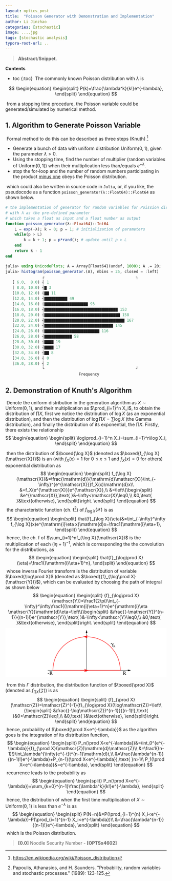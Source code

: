 ```yaml
---
layout: optics_post
title:  "Poisson Generator with Demonstration and Implementation"
author: Li Jinzhao
categories: [stochastic]
image: ....jpg
tags: [stochastic analysis]
typora-root-url: ..
---
```

> **Abstract**/**Snippet**. 

**Contents**

* toc
{:toc}
​	The commonly known Poisson distribution with $\lambda$ is

$$
\begin{equation}
\begin{split}
P(k)=\frac{\lambda^k}{k!}e^{-\lambda},
\end{split}
\end{equation}
$$

​	from a stopping time procedure, the Poisson variable could be generated/simulated by numerical method.

## **1. Algorithm to Generate Poisson Variable**

​	Formal method to do this can be described as three steps (Knuth) [^1]

- Generate a bunch of data with uniform distribution $\mathrm{Uniform}(0,1)$, given the parameter $\lambda>0$.
- Using the stopping time, find the number of multiplier (random variables of $\mathrm{Uniform}(0,1)$) when their multiplication less than/equals $e^{-\lambda}$.
-  stop the for-loop and the number of random numbers participating in the product <u>minus one</u> obeys the Poisson distribution.

​	which could also be written in source code in `Julia`, or, if you like, the pseudocode as a function `poisson_generator(λ::Float64)::Float64` as shown below.

```julia
# the implementation of generator for random variables for Poission distribution
# with λ as the pre-defined parameter
# which takes a float as input and a float number as output
function poisson_generator(λ::Float64)::Int64
	L = exp(-λ); k = 0; p = 1; # initialization of parameters
	while(p > L)
		k = k + 1; p = p*rand(); # update until p > L
	end
	return k - 1
end
```









```julia
julia> using UnicodePlots; A = Array{Float64}(undef, 1000); A .= 20;
julia> histogram(poisson_generator.(A), nbins = 25, closed = :left)
                ┌                                        ┐
   [ 6.0,  8.0) ┤ 1
   [ 8.0, 10.0) ┤▇ 3
   [10.0, 12.0) ┤▇▇ 11
   [12.0, 14.0) ┤▇▇▇▇▇▇▇▇▇▇ 49
   [14.0, 16.0) ┤▇▇▇▇▇▇▇▇▇▇▇▇▇▇▇▇▇▇▇ 93
   [16.0, 18.0) ┤▇▇▇▇▇▇▇▇▇▇▇▇▇▇▇▇▇▇▇▇▇▇▇▇▇▇▇▇▇▇▇▇ 153
   [18.0, 20.0) ┤▇▇▇▇▇▇▇▇▇▇▇▇▇▇▇▇▇▇▇▇▇▇▇▇▇▇▇▇▇▇▇▇▇ 158
   [20.0, 22.0) ┤▇▇▇▇▇▇▇▇▇▇▇▇▇▇▇▇▇▇▇▇▇▇▇▇▇▇▇▇▇▇▇▇▇▇▇ 167
   [22.0, 24.0) ┤▇▇▇▇▇▇▇▇▇▇▇▇▇▇▇▇▇▇▇▇▇▇▇▇▇▇▇▇▇▇ 145
   [24.0, 26.0) ┤▇▇▇▇▇▇▇▇▇▇▇▇▇▇▇▇▇▇▇▇▇▇▇▇ 116
   [26.0, 28.0) ┤▇▇▇▇▇▇▇▇▇▇▇▇ 58
   [28.0, 30.0) ┤▇▇▇▇ 19
   [30.0, 32.0) ┤▇▇▇▇ 17
   [32.0, 34.0) ┤▇▇ 8
   [34.0, 36.0) ┤ 0
   [36.0, 38.0) ┤ 2
                └                                        ┘
                                Frequency
```





## **2. Demonstration of Knuth's Algorithm**

​	Denote the uniform distribution in the generation algorithm as $X\sim\mathrm{Uniform}(0,1)$, and their multiplication as $\prod_{i=1}^n X_i$, to obtain the distribution of $\prod X$, first we notice the distribution of $\log X$ (as an exponential distribution), and then the distribution of $\log\prod X=\sum\log X$ (the Gamma distribution), and finally the distribution of its exponential, the $\prod X$. Firstly, there exists the relationship
$$
\begin{equation}
\begin{split}
\log\prod_{i=1}^n X_i=\sum_{i=1}^n\log X_i,
\end{split}
\end{equation}
$$

​	then the distribution of $\boxed{\log X}$ (denoted as $\boxed{f_{\log X}(\mathscr{X})}$) is an (with $f_X(x)=1$ for $0\leq x\leq1$ and $f_X(x)=0$ for others) exponential distribution as
$$
\begin{equation}
\begin{split}
f_{\log X}(\mathscr{X})&=\frac{\mathrm{d}}{\mathrm{d}\mathscr{X}}\int_{-\infty}^{e^{\mathscr{X}}}f_X(x)\mathrm{d}x\\
&=f_X(e^{\mathscr{X}})e^{\mathscr{X}},\\
&=\left\{\begin{split}
&e^{\mathscr{X}},\text{ }&-\infty<\mathscr{X}\leq0,\\
&0,\text{ }&\text{otherwise},
\end{split}\right.
\end{split}
\end{equation}
$$
​	the characteristic function (ch. f[^2]) of $f_{\log X}(\mathscr{X})$ is as
$$
\begin{equation}
\begin{split}
\hat{f}_{\log X}(\eta)&=\int_{-\infty}^\infty f_{\log X}(x)e^{\mathrm{i}\eta x}\mathrm{d}x=\frac1{\mathrm{i}\eta+1},
\end{split}
\end{equation}
$$
​	hence, the ch. f of $\sum_{i=1}^nf_{\log X}(\mathscr{X})$ is the multiplication of each $(\mathrm{i}\eta+1)^{-1}$, which is corresponding the the convolution for the distributions, as
$$
\begin{equation}
\begin{split}
\hat{f}_{\log\prod X}(\eta)=\frac1{(\mathrm{i}\eta+1)^n},
\end{split}
\end{equation}
$$
​	whose inverse Fourier transform is the distribution of variable $\boxed{\log\prod X}$ (denoted as $\boxed{{f}_{\log\prod X}(\mathscr{Y})}$), which can be evaluated by choosing the path of integral as shown below
$$
\begin{equation}
\begin{split}
{f}_{\log\prod X}(\mathscr{Y})=\frac1{2\pi}\int_{-\infty}^\infty\frac1{(\mathrm{i}\eta+1)^n}e^{\mathrm{i}\eta \mathscr{Y}}\mathrm{d}\eta=\left\{\begin{split}
&\frac{(-\mathscr{Y})^{n-1}}{(n-1)!}e^{\mathscr{Y}},\text{ }&-\infty<\mathscr{Y}\leq0,\\
&0,\text{ }&\text{otherwise},
\end{split}\right.
\end{split}
\end{equation}
$$
![[OPTSx4602]_Integral_Path](/assets/images/[OPTSx4602]_Integral_Path.svg)

​	from this $\Gamma$ distribution, the distribution function of $\boxed{\prod X}$ (denoted as ${f}_{\prod X}(\mathscr{Z})$) is as
$$
\begin{equation}
\begin{split}
{f}_{\prod X}(\mathscr{Z})=\mathscr{Z}^{-1}{f}_{\log\prod X}(\log\mathscr{Z})=\left\{\begin{split}
&\frac{(-\log\mathscr{Z})^{n-1}}{(n-1)!},\text{ }&0<\mathscr{Z}\leq1,\\
&0,\text{ }&\text{otherwise},
\end{split}\right.
\end{split}
\end{equation}
$$
​	hence, probability of $\boxed{\prod X<e^{-\lambda}}$ as the algorithm goes is the integration of its distribution function,
$$
\begin{equation}
\begin{split}
P_n(\prod X<e^{-\lambda})&=\int_0^{e^{-\lambda}}{f}_{\prod X}(\mathscr{Z})\mathrm{d}\mathscr{Z}\\
&=\frac1{(n-1)!}\int_\lambda^{\infty}e^{-t}t^{n-1}\mathrm{d}t,\\
&=\frac{\lambda^{n-1}}{(n-1)!}e^{-\lambda}+P_{n-1}(\prod X<e^{-\lambda}),\text{ }n>1\\
P_1(\prod X<e^{-\lambda})&=e^{-\lambda},
\end{split}
\end{equation}
$$
​	recurrence leads to the probability as
$$
\begin{equation}
\begin{split}
P_n(\prod X<e^{-\lambda})=\sum_{k=0}^{n-1}\frac{\lambda^k}{k!}e^{-\lambda},
\end{split}
\end{equation}
$$
​	hence, the distribution of when the first time multiplication of $X\sim\mathrm{Uniform}(0,1)$ is less than $e^{-\lambda}$ is as
$$
\begin{equation}
\begin{split}
P(N=n)&=P(\prod_{i=1}^{n} X_i<e^{-\lambda})-P(\prod_{i=1}^{n-1} X_i<e^{-\lambda})\\
&=\frac{\lambda^{n-1}}{(n-1)!}e^{-\lambda},
\end{split}
\end{equation}
$$
​	which is the Poisson distribution.


> <span id="jump0">**[0.0]**</span> Noodle Security Number - **[OPTSx4602]**

[^1]: https://en.wikipedia.org/wiki/Poisson_distribution
[^2]: Papoulis, Athanasios, and H. Saunders. "Probability, random variables and stochastic processes." (1989): 123-125.

